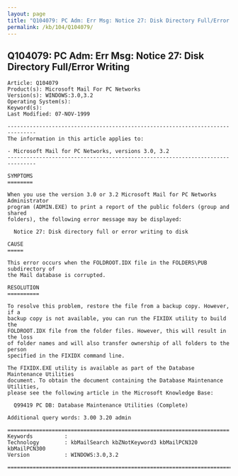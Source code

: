 ```yaml
---
layout: page
title: "Q104079: PC Adm: Err Msg: Notice 27: Disk Directory Full/Error Writing"
permalink: /kb/104/Q104079/
---
```


## Q104079: PC Adm: Err Msg: Notice 27: Disk Directory Full/Error Writing

	Article: Q104079
	Product(s): Microsoft Mail For PC Networks
	Version(s): WINDOWS:3.0,3.2
	Operating System(s): 
	Keyword(s): 
	Last Modified: 07-NOV-1999
	
	-------------------------------------------------------------------------------
	The information in this article applies to:
	
	- Microsoft Mail for PC Networks, versions 3.0, 3.2 
	-------------------------------------------------------------------------------
	
	SYMPTOMS
	========
	
	When you use the version 3.0 or 3.2 Microsoft Mail for PC Networks Administrator
	program (ADMIN.EXE) to print a report of the public folders (group and shared
	folders), the following error message may be displayed:
	
	  Notice 27: Disk directory full or error writing to disk
	
	CAUSE
	=====
	
	This error occurs when the FOLDROOT.IDX file in the FOLDERS\PUB subdirectory of
	the Mail database is corrupted.
	
	RESOLUTION
	==========
	
	To resolve this problem, restore the file from a backup copy. However, if a
	backup copy is not available, you can run the FIXIDX utility to build the
	FOLDROOT.IDX file from the folder files. However, this will result in the loss
	of folder names and will also transfer ownership of all folders to the person
	specified in the FIXIDX command line.
	
	The FIXIDX.EXE utility is available as part of the Database Maintenance Utilities
	document. To obtain the document containing the Database Maintenance Utilities,
	please see the following article in the Microsoft Knowledge Base:
	
	  Q99419 PC DB: Database Maintenance Utilities (Complete)
	
	Additional query words: 3.00 3.20 admin
	
	======================================================================
	Keywords          :  
	Technology        : kbMailSearch kbZNotKeyword3 kbMailPCN320 kbMailPCN300
	Version           : WINDOWS:3.0,3.2
	
	=============================================================================
	

